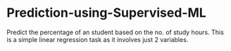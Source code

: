 # Prediction-using-Supervised-ML
Predict the percentage of an student based on the no. of study hours.  This is a simple linear regression task as it involves just 2 variables.
